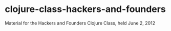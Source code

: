 clojure-class-hackers-and-founders
==================================

Material for the Hackers and Founders Clojure Class, held June 2, 2012